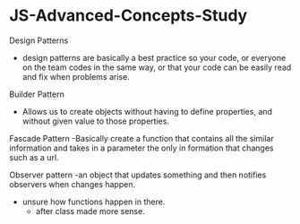 # JS-Advanced-Concepts-Study

Design Patterns
- design patterns are basically a best practice so your code, or everyone on the team codes in the same way, or that your code can be easily read and fix when problems arise.

Builder Pattern 
- Allows us to create objects without having to define properties, and without given value to those properties.

Fascade Pattern
-Basically create a function that contains all the similar information and takes in a parameter the only in formation that changes such as a url.

Observer pattern
-an object that updates something and then notifies observers when changes happen. 
- unsure how functions happen in there.
  - after class made more sense.

